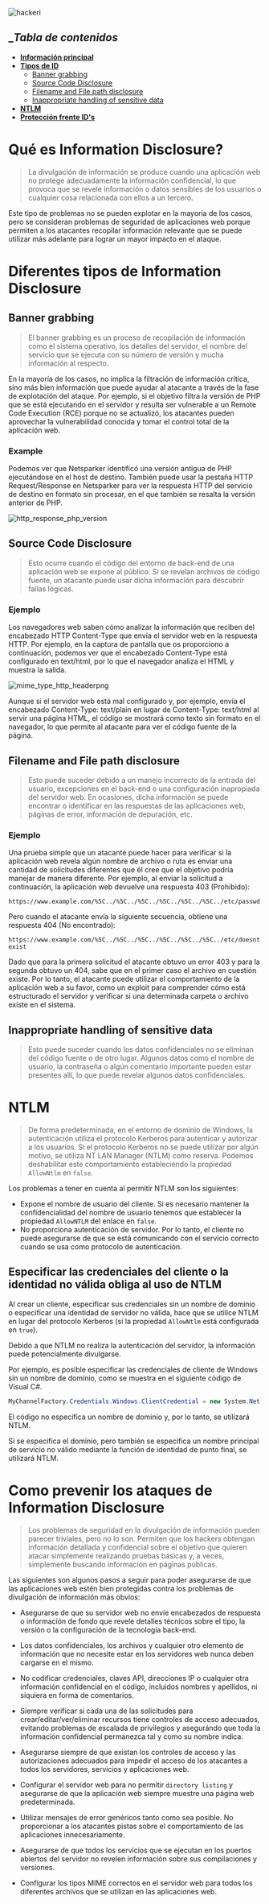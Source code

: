 ![hackeri](https://user-images.githubusercontent.com/88755387/131217031-bb888540-c4f1-490e-83b9-cd1141dfdbed.jpg)

## __Tabla de contenidos_

- [__Información principal__](#Qué-es-Information-Disclosure?)
- [__Tipos de ID__](#Diferentes-tipos-de-Information-Disclosure)
  - [Banner grabbing](#Banner-grabbing)
  - [Source Code Disclosure](#Source-Code-Disclosure)
  - [Filename and File path disclosure](#Filename-and-File-path-disclosure)
  - [Inappropriate handling of sensitive data](#Inappropriate-handling-of-sensitive-data)
- [__NTLM__](#NTLM)
- [__Protección frente ID's__](Como-prevenir-los-ataques-de-Information-Disclosure)

# __Qué es Information Disclosure?__

> La divulgación de información se produce cuando una aplicación web no protege adecuadamente la información confidencial, lo que provoca que se revele información o datos sensibles de los usuarios o cualquier cosa relacionada con ellos a un tercero.

Este tipo de problemas no se pueden explotar en la mayoría de los casos, pero se consideran problemas de seguridad de aplicaciones web porque permiten a los atacantes recopilar información relevante que se puede utilizar más adelante para lograr un mayor impacto en el ataque.

# __Diferentes tipos de Information Disclosure__

## __Banner grabbing__

> El banner grabbing es un proceso de recopilación de información como el sistema operativo, los detalles del servidor, el nombre del servicio que se ejecuta con su número de versión y mucha información al respecto.

En la mayoría de los casos, no implica la filtración de información crítica, sino más bien información que puede ayudar al atacante a través de la fase de explotación del ataque. Por ejemplo, si el objetivo filtra la versión de PHP que se está ejecutando en el servidor y resulta ser vulnerable a un Remote Code Execution (RCE) porque no se actualizó, los atacantes pueden aprovechar la vulnerabilidad conocida y tomar el control total de la aplicación web.

### __Example__

Podemos ver que Netsparker identificó una versión antigua de PHP ejecutándose en el host de destino. También puede usar la pestaña HTTP Request/Response en Netsparker para ver la respuesta HTTP del servicio de destino en formato sin procesar, en el que también se resalta la versión anterior de PHP.

![http_response_php_version](https://user-images.githubusercontent.com/88755387/130510165-a1735cc3-e546-442c-acf6-44f215570733.png)

## __Source Code Disclosure__

> Esto ocurre cuando el código del entorno de back-end de una aplicación web se expone al público. Si se revelan archivos de código fuente, un atacante puede usar dicha información para descubrir fallas lógicas.

### __Ejemplo__

Los navegadores web saben cómo analizar la información que reciben del encabezado HTTP Content-Type que envía el servidor web en la respuesta HTTP. Por ejemplo, en la captura de pantalla que os proporciono a continuación, podemos ver que el encabezado Content-Type está configurado en text/html, por lo que el navegador analiza el HTML y muestra la salida.

![mime_type_http_headerpng](https://user-images.githubusercontent.com/88755387/130511061-bf802e87-2700-4a59-b10c-86c5a5a4350f.png)

Aunque si el servidor web está mal configurado y, por ejemplo, envía el encabezado Content-Type: text/plain en lugar de Content-Type: text/html al servir una página HTML, el código se mostrará como texto sin formato en el navegador, lo que permite al atacante para ver el código fuente de la página.

## __Filename and File path disclosure__

> Esto puede suceder debido a un manejo incorrecto de la entrada del usuario, excepciones en el back-end o una configuración inapropiada del servidor web. En ocasiones, dicha información se puede encontrar o identificar en las respuestas de las aplicaciones web, páginas de error, información de depuración, etc.

### __Ejemplo__

Una prueba simple que un atacante puede hacer para verificar si la aplicación web revela algún nombre de archivo o ruta es enviar una cantidad de solicitudes diferentes que él cree que el objetivo podría manejar de manera diferente. Por ejemplo, al enviar la solicitud a continuación, la aplicación web devuelve una respuesta 403 (Prohibido):

`https://www.example.com/%5C../%5C../%5C../%5C../%5C../%5C../etc/passwd`

Pero cuando el atacante envía la siguiente secuencia, obtiene una respuesta 404 (No encontrado):

`https://www.example.com/%5C../%5C../%5C../%5C../%5C../%5C../etc/doesntexist`

Dado que para la primera solicitud el atacante obtuvo un error 403 y para la segunda obtuvo un 404, sabe que en el primer caso el archivo en cuestión existe. Por lo tanto, el atacante puede utilizar el comportamiento de la aplicación web a su favor, como un exploit para comprender cómo está estructurado el servidor y verificar si una determinada carpeta o archivo existe en el sistema.

## __Inappropriate handling of sensitive data__

> Esto puede suceder cuando los datos confidenciales no se eliminan del código fuente o de otro lugar. Algunos datos como el nombre de usuario, la contraseña o algún comentario importante pueden estar presentes allí, lo que puede revelar algunos datos confidenciales.

# __NTLM__

> De forma predeterminada, en el entorno de dominio de Windows, la autenticación utiliza el protocolo Kerberos para autenticar y autorizar a los usuarios. Si el protocolo Kerberos no se puede utilizar por algún motivo, se utiliza NT LAN Manager (NTLM) como reserva. Podemos deshabilitar este comportamiento estableciendo la propiedad `AllowNtlm` en `false`. 

Los problemas a tener en cuenta al permitir NTLM son los siguientes:

- Expone el nombre de usuario del cliente. Si es necesario mantener la confidencialidad del nombre de usuario tenemos que establecer la propiedad `AllowNTLM` del enlace en `false`.
- No proporciona autenticación de servidor. Por lo tanto, el cliente no puede asegurarse de que se está comunicando con el servicio correcto cuando se usa como protocolo de autenticación.

## __Especificar las credenciales del cliente o la identidad no válida obliga al uso de NTLM__

Al crear un cliente, especificar sus credenciales sin un nombre de dominio o especificar una identidad de servidor no válida, hace que se utilice NTLM en lugar del protocolo Kerberos (si la propiedad `AllowNtlm` está configurada en `true`). 

Debido a que NTLM no realiza la autenticación del servidor, la información puede potencialmente divulgarse.

Por ejemplo, es posible especificar las credenciales de cliente de Windows sin un nombre de dominio, como se muestra en el siguiente código de Visual C#.

```C#
MyChannelFactory.Credentials.Windows.ClientCredential = new System.Net NetworkCredential("username", "password");
```
El código no especifica un nombre de dominio y, por lo tanto, se utilizará NTLM.

Si se especifica el dominio, pero también se especifica un nombre principal de servicio no válido mediante la función de identidad de punto final, se utilizará NTLM.

# __Como prevenir los ataques de Information Disclosure__

> Los problemas de seguridad en la divulgación de información pueden parecer triviales, pero no lo son. Permiten que los hackers obtengan información detallada y confidencial sobre el objetivo que quieren atacar simplemente realizando pruebas básicas y, a veces, simplemente buscando información en páginas públicas.

Las siguientes son algunos pasos a seguir para poder asegurarse de que las aplicaciones web estén bien protegidas contra los problemas de divulgación de información más obvios:

- Asegurarse de que su servidor web no envíe encabezados de respuesta o información de fondo que revele detalles técnicos sobre el tipo, la versión o la configuración de la tecnología back-end.

- Los datos confidenciales, los archivos y cualquier otro elemento de información que no necesite estar en los servidores web nunca deben cargarse en el mismo.

- No codificar credenciales, claves API, direcciones IP o cualquier otra información confidencial en el código, incluidos nombres y apellidos, ni siquiera en forma de comentarios.

- Siempre verificar si cada una de las solicitudes para crear/editar/ver/eliminar recursos tiene controles de acceso adecuados, evitando problemas de escalada de privilegios y asegurándo que toda la información confidencial permanezca tal y como su nombre indica.

- Asegurarse siempre de que existan los controles de acceso y las autorizaciones adecuados para impedir el acceso de los atacantes a todos los servidores, servicios y aplicaciones web.

- Configurar el servidor web para no permitir `directory listing` y asegurarse de que la aplicación web siempre muestre una página web predeterminada.

- Utilizar mensajes de error genéricos tanto como sea posible. No proporcionar a los atacantes pistas sobre el comportamiento de las aplicaciones innecesariamente.

- Asegurarse de que todos los servicios que se ejecutan en los puertos abiertos del servidor no revelen información sobre sus compilaciones y versiones.

- Configurar los tipos MIME correctos en el servidor web para todos los diferentes archivos que se utilizan en las aplicaciones web.
